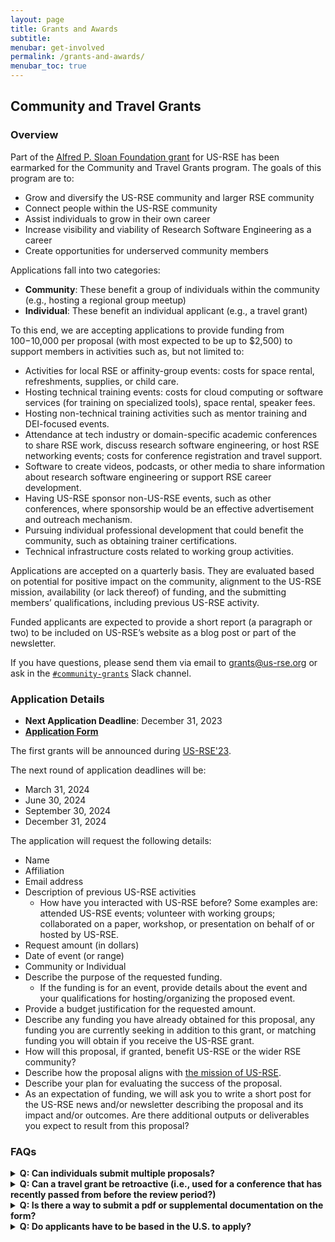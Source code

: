 ```yaml
---
layout: page
title: Grants and Awards
subtitle:
menubar: get-involved
permalink: /grants-and-awards/
menubar_toc: true
---
```


## Community and Travel Grants

### Overview

Part of the [Alfred P. Sloan Foundation grant](https://us-rse.org/2023-04-27-sloan-grant-initiatives/) for US-RSE has been earmarked for the Community
and Travel Grants program. The goals of this program are to:

- Grow and diversify the US-RSE community and larger RSE community
- Connect people within the US-RSE community
- Assist individuals to grow in their own career
- Increase visibility and viability of Research Software Engineering as a career
- Create opportunities for underserved community members

Applications fall into two categories:

- **Community**: These benefit a group of individuals within the community
  (e.g., hosting a regional group meetup)
- **Individual**: These benefit an individual applicant (e.g., a travel grant)

To this end, we are accepting applications to provide funding from $100-$10,000
per proposal (with most expected to be up to $2,500) to support members in
activities such as, but not limited to:

- Activities for local RSE or affinity-group events: costs for space rental,
  refreshments, supplies, or child care.
- Hosting technical training events: costs for cloud computing or software
  services (for training on specialized tools), space rental, speaker fees.
- Hosting non-technical training activities such as mentor training and DEI-focused events.
- Attendance at tech industry or domain-specific academic conferences to share
  RSE work, discuss research software engineering, or host RSE networking events;
  costs for conference registration and travel support.
- Software to create videos, podcasts, or other media to share information about
  research software engineering or support RSE career development.
- Having US-RSE sponsor non-US-RSE events, such as other conferences, where
  sponsorship would be an effective advertisement and outreach mechanism.
- Pursuing individual professional development that could benefit the community,
  such as obtaining trainer certifications.
- Technical infrastructure costs related to working group activities.

Applications are accepted on a quarterly basis. They are evaluated based on
potential for positive impact on the community, alignment to the US-RSE mission,
availability (or lack thereof) of funding, and the submitting members’
qualifications, including previous US-RSE activity.

Funded applicants are expected to provide a short report (a paragraph or two)
to be included on US-RSE’s website as a blog post or part of the newsletter.

If you have questions, please send them via email to [grants@us-rse.org](mailto:grants@us-rse.org)
or ask in the [`#community-grants`](https://app.slack.com/client/T8ZT4PJSW/C05M3F8FH08) Slack channel.

### Application Details

- **Next Application Deadline**: December 31, 2023
- **[Application Form](https://forms.gle/hXL95UymjTcR3Kb29)**

The first grants will be announced during [US-RSE'23](https://us-rse.org/usrse23).

The next round of application deadlines will be:

- March 31, 2024
- June 30, 2024
- September 30, 2024
- December 31, 2024

The application will request the following details:

- Name
- Affiliation
- Email address
- Description of previous US-RSE activities
  - How have you interacted with US-RSE before? Some examples are: attended
    US-RSE events; volunteer with working groups; collaborated on a paper,
    workshop, or presentation on behalf of or hosted by US-RSE.
- Request amount (in dollars)
- Date of event (or range)
- Community or Individual
- Describe the purpose of the requested funding.
  - If the funding is for an event, provide details about the event and your
    qualifications for hosting/organizing the proposed event.
- Provide a budget justification for the requested amount.
- Describe any funding you have already obtained for this proposal, any funding
  you are currently seeking in addition to this grant, or matching funding you
  will obtain if you receive the US-RSE grant.
- How will this proposal, if granted, benefit US-RSE or the wider RSE community?
- Describe how the proposal aligns with [the mission of US-RSE](https://us-rse.org/about/mission/).
- Describe your plan for evaluating the success of the proposal.
- As an expectation of funding, we will ask you to write a short post for the
  US-RSE news and/or newsletter describing the proposal and its impact and/or
  outcomes. Are there additional outputs or deliverables you expect to result
  from this proposal?

### FAQs

<details>
  <summary><b>Q: Can individuals submit multiple proposals?</b></summary>
    A: Yes, individuals can submit multiple proposals.
</details>

<details>
  <summary><b>Q: Can a travel grant be retroactive (i.e., used for a conference that has recently passed from before the review period?)</b></summary>
    A: No; applications must be for a future event. Applications are reviewed every quarter. See above for more details on upcoming deadlines.
</details>

<details>
  <summary><b>Q: Is there a way to submit a pdf or supplemental documentation on the form?</b></summary>
    A: Send the email or supplemental documentation to <a href="mailto:grants@us-rse.org">grants@us-rse.org</a>.
</details>

<details>
  <summary><b>Q: Do applicants have to be based in the U.S. to apply?</b></summary>
    A: No; any member of US-RSE is eligible to apply.
</details>
